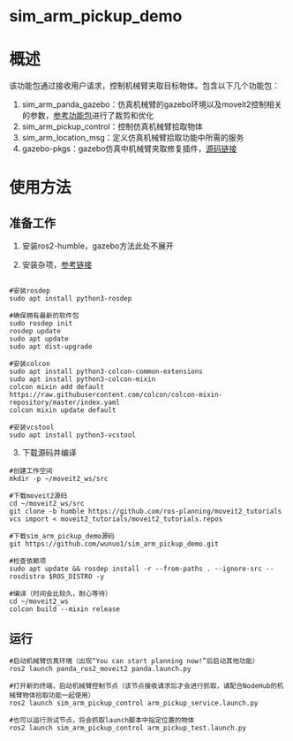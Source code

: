 # sim_arm_pickup_demo

# 概述

该功能包通过接收用户请求，控制机械臂夹取目标物体。包含以下几个功能包：

1. sim_arm_panda_gazebo：仿真机械臂的gazebo环境以及moveit2控制相关的参数，[参考功能包](https://github.com/IFRA-Cranfield/ros2_RobotSimulation/tree/humble)进行了裁剪和优化
2. sim_arm_pickup_control：控制仿真机械臂拾取物体
3. sim_arm_location_msg：定义仿真机械臂拾取功能中所需的服务
4. gazebo-pkgs：gazebo仿真中机械臂夹取修复插件，[源码链接](https://github.com/JenniferBuehler/gazebo-pkgs/tree/humble)

# 使用方法

## 准备工作

1. 安装ros2-humble，gazebo方法此处不展开

2. 安装杂项，[参考链接](https://moveit.picknik.ai/humble/doc/tutorials/getting_started/getting_started.html)

```shell

#安装rosdep
sudo apt install python3-rosdep

#确保拥有最新的软件包
sudo rosdep init
rosdep update
sudo apt update
sudo apt dist-upgrade

#安装colcon
sudo apt install python3-colcon-common-extensions
sudo apt install python3-colcon-mixin
colcon mixin add default https://raw.githubusercontent.com/colcon/colcon-mixin-repository/master/index.yaml
colcon mixin update default

#安装vcstool
sudo apt install python3-vcstool
```

3. 下载源码并编译

```shell
#创建工作空间
mkdir -p ~/moveit2_ws/src

#下载moveit2源码
cd ~/moveit2_ws/src
git clone -b humble https://github.com/ros-planning/moveit2_tutorials
vcs import < moveit2_tutorials/moveit2_tutorials.repos

#下载sim_arm_pickup_demo源码
git https://github.com/wunuo1/sim_arm_pickup_demo.git

#检查依赖项
sudo apt update && rosdep install -r --from-paths . --ignore-src --rosdistro $ROS_DISTRO -y

#编译（时间会比较久，耐心等待）
cd ~/moveit2_ws
colcon build --mixin release
```

## 运行

```shell
#启动机械臂仿真环境（出现“You can start planning now!”后启动其他功能）
ros2 launch panda_ros2_moveit2 panda.launch.py

#打开新的终端，启动机械臂控制节点（该节点接收请求后才会进行抓取，请配合NodeHub的机械臂物体拾取功能一起使用）
ros2 launch sim_arm_pickup_control arm_pickup_service.launch.py

#也可以运行测试节点，将会抓取launch脚本中指定位置的物体
ros2 launch sim_arm_pickup_control arm_pickup_test.launch.py
```
